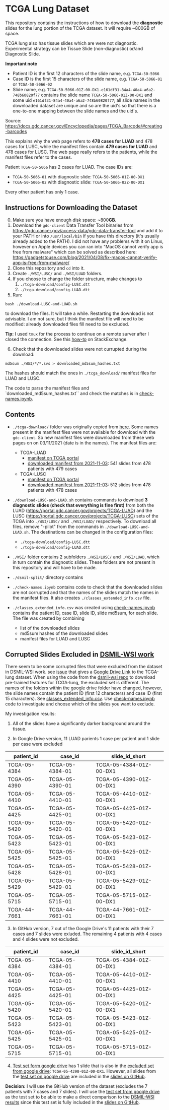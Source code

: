 # TCGA Lung Dataset

This repository contains the instructions of how to download the **diagnostic** slides for the lung portion of the TCGA dataset. It will require ~800GB of space.

TCGA lung also has tissue slides which are were not diagnostic. Experimental strategy can be Tissue Slide (non-diagnostic) or/and Diagnostic Slide.


**Important note**
  * Patient ID is the first 12 characters of the slide name, e.g. `TCGA-50-5066`
  * Case ID is the first 15 characters of the slide name, e.g. `TCGA-50-5066-01` or `TCGA-50-5066-02`
  * Slide name, e.g. `TCGA-50-5066-01Z-00-DX1.e161df31-84a4-40a4-a6a2-748b60820f77` contains the slide name `TCGA-50-5066-01Z-00-DX1` and some uid `e161df31-84a4-40a4-a6a2-748b60820f77`; all slide names in the downloaded dataset are unique and so are the uid's so that there is a one-to-one mapping between the slide names and the uid's.

Source: https://docs.gdc.cancer.gov/Encyclopedia/pages/TCGA_Barcode/#creating-barcodes

This explains why the web page refers to **478 cases for LUAD** and 478 cases for LUSC, while the manifest files contain **479 cases for LUAD** and 478 cases for LUSC.
The web page really refers to the patients, while the manifest files refer to the cases.

Patient `TCGA-50-5066` has 2 cases for LUAD. The case IDs are:
  * `TCGA-50-5066-01` with diagnostic slide: `TCGA-50-5066-01Z-00-DX1`
  * `TCGA-50-5066-02` with diagnostic slide: `TCGA-50-5066-02Z-00-DX1`

Every other patient has only 1 case.

## Instructions for Downloading the Dataset

0. Make sure you have enough disk space: ~800**GB**.
1. Download the `gdc-client` Data Transfer Tool binaries from
https://gdc.cancer.gov/access-data/gdc-data-transfer-tool and add it to your
PATH or into `/usr/local/bin` if you have this directory (it's usually already
added to the PATH). I did not have any problems with it on Linux, however on Apple
devices you can ran into "MacOS cannot verify app is free from malware" which can be
solved as described here:
https://gadgetstouse.com/blog/2021/04/08/fix-macos-cannot-verify-app-is-free-from-malware/
2. Clone this repository and `cd` into it.
3. Create `./WSI/LUSC/` and `./WSI/LUAD` folders.
4. If you choose to change the folder structure, make changes to
   1. `./tcga-download/config-LUSC.dtt`
   2. `./tcga-download/config-LUAD.dtt`
5. Run:

```shell
bash ./download-LUSC-and-LUAD.sh
```
to download the files. It will take a
while. Restarting the download is not advisable. I am not sure, but I think the
manifest file will need to be modified: already downloaded files fill need to be
excluded.

**Tip:** I used `tmux` for the process to continue on a remote surver after I
closed the connection. See this
[how-to](https://askubuntu.com/questions/8653/how-to-keep-processes-running-after-ending-ssh-session)
on StackExchange.

6. Check that the downloaded slides were not currupted during the download:

```shell
md5sum ./WSI/*/*.svs > downloaded_md5sum_hashes.txt
```

The hashes should match the ones in `./tcga_download/` manifest files for LUAD and LUSC.

The code to parse the manifest files and `downloaded_md5sum_hashes.txt`` and check the matches is in [check-names.ipynb](check-names.ipynb).

## Contents

* `./tcga-download/` folder was originally copied from [here](binli-tcga-download).
Some names present in the manifest files were not available for download with the
`gdc-client`. So new manifest files were downloaded from these web pages on 
on 03/11/2021 (date is in the names). The manifest files are:
  * TCGA-LUAD
    * [manifest on TCGA portal](TCGA-LUAD-manifest)
    * [downloaded manifest from 2021-11-03](./tcga-download/gdc_manifest.2021-11-03-TCGA-LUAD.txt): 541 slides from 478 patients with 479 cases
  * TCGA-LUSC
    * [manifest on TCGA portal](TCGA-LUSC-manifest)
    * [downloaded manifest from 2021-11-03](./tcga-download/gdc_manifest.2021-11-03-TCGA-LUSC.txt): 512 slides from 478 patients with 478 cases

* `./download-LUSC-and-LUAD.sh` contains commands to download
**3 diagnostic slides (check that everything is fine first)** from both the
LUAD (https://portal.gdc.cancer.gov/projects/TCGA-LUAD) and the
LUSC (https://portal.gdc.cancer.gov/projects/TCGA-LUSC) sets of the TCGA
into `./WSI/LUSC/` and `./WSI/LUAD/` respectively. To download all files, remove
"-pilot" from the commands in `./download-LUSC-and-LUAD.sh`. The destinations
can be changed in the configuration files:
  * `./tcga-download/config-LUSC.dtt`
  * `./tcga-download/config-LUAD.dtt`

* `./WSI/` folder contains 2 subfolders `./WSI/LUSC/` and `./WSI/LUAD`, which in
turn contain the diagnostic slides. These folders are not present in this
repository and will have to be made.

* `./dsmil-split/` directory contains 

* `./check-names.ipynb` contains code to check that the downloaded slides are not corrupted and that the names of the slides match the names in the manifest files. It also creates `./classes_extended_info.csv` file.

* `./classes_extended_info.csv` was created using [check-names.ipynb](check-names.ipynb) contains the patient ID, case ID, slide ID, slide md5sum, for each slide.
  The file was created by combining 
  * list of the downloaded slides
  * md5sum hashes of the downloaded slides
  * manifest files for LUAD and LUSC

## Corrupted Slides Excluded in [DSMIL-WSI work](https://openaccess.thecvf.com/content/CVPR2021/html/Li_Dual-Stream_Multiple_Instance_Learning_Network_for_Whole_Slide_Image_Classification_CVPR_2021_paper.html)

There seem to be some corrupted files that were excluded from the dataset in DSMIL-WSI work. see [issue](https://github.com/binli123/dsmil-wsi/issues/16) that gives a [Google Drive Link](https://drive.google.com/drive/folders/1UobMSqJEqINX2izxrwbgprugjlTporSQ) to the TCGA-lung dataset. When using the code from the [dsmil-wsi repo](https://github.com/binli123/dsmil-wsi) to download pre-trained features for TCGA-lung, the excluded set is different. The names of the folders within the google drive folder have changed, however, the slide names contain the patient ID (first 12 characters) and case ID (first 15 characters). See [classes_extended_info.csv](classes_extended_info.csv). Use [check-names.ipynb](check-names.ipynb) code to investigate and choose which of the slides you want to exclude.

My investigation results:

1. All of the slides have a significantly darker background around the tissue.

2. In Google Drive version, 11 LUAD parients 1 case per patient and 1 slide per case were excluded

| patient_id   | case_id          | slide_id_short              |
|--------------|------------------|-----------------------------|
| TCGA-05-4384| TCGA-05-4384-01 | TCGA-05-4384-01Z-00-DX1    |
| TCGA-05-4390| TCGA-05-4390-01 | TCGA-05-4390-01Z-00-DX1    |
| TCGA-05-4410| TCGA-05-4410-01 | TCGA-05-4410-01Z-00-DX1    |
| TCGA-05-4425| TCGA-05-4425-01 | TCGA-05-4425-01Z-00-DX1    |
| TCGA-05-5420| TCGA-05-5420-01 | TCGA-05-5420-01Z-00-DX1    |
| TCGA-05-5423| TCGA-05-5423-01 | TCGA-05-5423-01Z-00-DX1    |
| TCGA-05-5425| TCGA-05-5425-01 | TCGA-05-5425-01Z-00-DX1    |
| TCGA-05-5428| TCGA-05-5428-01 | TCGA-05-5428-01Z-00-DX1    |
| TCGA-05-5429| TCGA-05-5429-01 | TCGA-05-5429-01Z-00-DX1    |
| TCGA-05-5715| TCGA-05-5715-01 | TCGA-05-5715-01Z-00-DX1    |
| TCGA-44-7661| TCGA-44-7661-01 | TCGA-44-7661-01Z-00-DX1    |


3. In GitHub version, 7 out of the Google Drive's 11 patients with their 7 cases and 7 slides were exluded. The remaining 4 patients with 4 cases and 4 slides were not excluded.

| patient_id   | case_id          | slide_id_short              |
|--------------|------------------|-----------------------------|
| TCGA-05-4384| TCGA-05-4384-01 | TCGA-05-4384-01Z-00-DX1    |
| TCGA-05-4410| TCGA-05-4410-01 | TCGA-05-4410-01Z-00-DX1    |
| TCGA-05-4425| TCGA-05-4425-01 | TCGA-05-4425-01Z-00-DX1    |
| TCGA-05-5420| TCGA-05-5420-01 | TCGA-05-5420-01Z-00-DX1    |
| TCGA-05-5423| TCGA-05-5423-01 | TCGA-05-5423-01Z-00-DX1    |
| TCGA-05-5425| TCGA-05-5425-01 | TCGA-05-5425-01Z-00-DX1    |
| TCGA-05-5715| TCGA-05-5715-01 | TCGA-05-5715-01Z-00-DX1    |

4. [Test set form google drive](./dsmil-split/google-drive/TEST_ID.csv) has 1 slide that is also in the [excluded set from google drive](./dsmil-split/google-drive/EX_ID.csv): `TCGA-05-4390-01Z-00-DX1`. However, all slides from the [test set on google drive](./dsmil-split/google-drive/TEST_ID.csv) are included in the [slides on GitHub](./dsmil-split/repository-download-TCGA-lung-ms/TCGA-lung-ms.csv).

**Decision:** I will use the GitHub version of the dataset (excludes the 7 patients with 7 cases and 7 slides). I will use the [test set from google drive](./dsmil-split/google-drive/TEST_ID.csv) as the test set to be able to make a direct comparison to the [DSMIL-WSI results](https://openaccess.thecvf.com/content/CVPR2021/html/Li_Dual-Stream_Multiple_Instance_Learning_Network_for_Whole_Slide_Image_Classification_CVPR_2021_paper.html) since this test set is fully included in the [slides on GitHub](./dsmil-split/repository-download-TCGA-lung-ms/TCGA-lung-ms.csv).


[binli-tcga-download]: https://github.com/binli123/dsmil-wsi/tree/master/tcga-download
[TCGA-LUAD-manifest]: https://portal.gdc.cancer.gov/repository?facetTab=files&filters=%7B%22content%22%3A%5B%7B%22content%22%3A%7B%22field%22%3A%22cases.project.project_id%22%2C%22value%22%3A%5B%22TCGA-LUAD%22%5D%7D%2C%22op%22%3A%22in%22%7D%2C%7B%22content%22%3A%7B%22field%22%3A%22files.experimental_strategy%22%2C%22value%22%3A%5B%22Diagnostic%20Slide%22%5D%7D%2C%22op%22%3A%22in%22%7D%5D%2C%22op%22%3A%22and%22%7D&searchTableTab=files
[TCGA-LUSC-manifest]: https://portal.gdc.cancer.gov/repository?facetTab=files&filters=%7B%22content%22%3A%5B%7B%22content%22%3A%7B%22field%22%3A%22cases.project.project_id%22%2C%22value%22%3A%5B%22TCGA-LUSC%22%5D%7D%2C%22op%22%3A%22in%22%7D%2C%7B%22content%22%3A%7B%22field%22%3A%22files.experimental_strategy%22%2C%22value%22%3A%5B%22Diagnostic%20Slide%22%5D%7D%2C%22op%22%3A%22in%22%7D%5D%2C%22op%22%3A%22and%22%7D&searchTableTab=files 